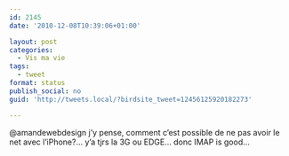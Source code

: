 ```yaml
---
id: 2145
date: '2010-12-08T10:39:06+01:00'

layout: post
categories:
  - Vis ma vie
tags:
  - tweet
format: status
publish_social: no
guid: 'http://tweets.local/?birdsite_tweet=12456125920182273'

---
```


@amandewebdesign j’y pense, comment c’est possible de ne pas avoir le net avec l’iPhone?… y’a tjrs la 3G ou EDGE… donc IMAP is good…